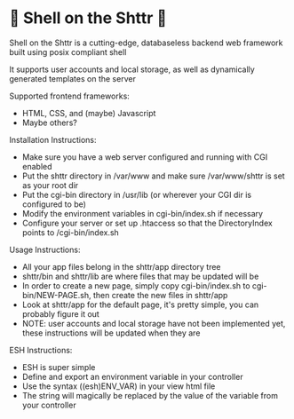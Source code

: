 # :toilet: Shell on the Shttr :toilet:

Shell on the Shttr is a cutting-edge, databaseless backend web framework built using posix compliant shell

It supports user accounts and local storage, as well as dynamically generated templates on the server

Supported frontend frameworks:
- HTML, CSS, and (maybe) Javascript
- Maybe others?

Installation Instructions:
- Make sure you have a web server configured and running with CGI enabled
- Put the shttr directory in /var/www and make sure /var/www/shttr is set as your root dir
- Put the cgi-bin directory in /usr/lib (or wherever your CGI dir is configured to be)
- Modify the environment variables in cgi-bin/index.sh if necessary
- Configure your server or set up .htaccess so that the DirectoryIndex points to /cgi-bin/index.sh

Usage Instructions:
- All your app files belong in the shttr/app directory tree
- shttr/bin and shttr/lib are where files that may be updated will be
- In order to create a new page, simply copy cgi-bin/index.sh to cgi-bin/NEW-PAGE.sh, then create the new files in shttr/app
- Look at shttr/app for the default page, it's pretty simple, you can probably figure it out
- NOTE: user accounts and local storage have not been implemented yet, these instructions will be updated when they are

ESH Instructions:
- ESH is super simple
- Define and export an environment variable in your controller
- Use the syntax ((esh)ENV_VAR) in your view html file
- The string will magically be replaced by the value of the variable from your controller
